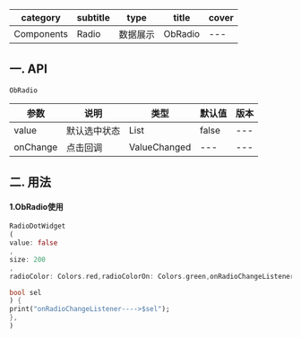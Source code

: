 | category   | subtitle | type     | title   | cover |
| ---------- | -------- | -------- | ------- | ----- |
| Components | Radio    | 数据展示 | ObRadio | ---   |

## 一. API

```
ObRadio
```

| 参数     | 说明         | 类型                 | 默认值 | 版本 |
| -------- | ------------ | -------------------- | ------ | ---- |
| value    | 默认选中状态 | List<ChartDataColor> | false  | ---  |
| onChange | 点击回调     | ValueChanged<bool>   | ---    | ---  |

## 二. 用法

#### 1.ObRadio使用

```dart
RadioDotWidget
(
value: false
,
size: 200
,
radioColor: Colors.red,radioColorOn: Colors.green,onRadioChangeListener: (

bool sel
) {
print("onRadioChangeListener---->$sel");
},
)
```
